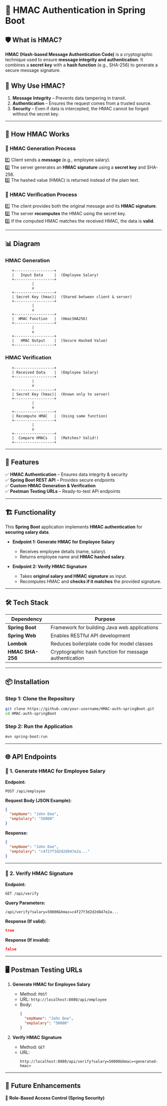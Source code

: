 

# 🔐 HMAC Authentication in Spring Boot  

## 🛡️ What is HMAC?  
**HMAC (Hash-based Message Authentication Code)** is a cryptographic technique used to ensure **message integrity and authentication**. It combines a **secret key** with a **hash function** (e.g., SHA-256) to generate a secure message signature.  

## 🎯 Why Use HMAC?  
1. **Message Integrity** – Prevents data tampering in transit.  
2. **Authentication** – Ensures the request comes from a trusted source.  
3. **Security** – Even if data is intercepted, the HMAC cannot be forged without the secret key.  

---

## 🔄 How HMAC Works  

### 📌 **HMAC Generation Process**
1️⃣ Client sends a **message** (e.g., employee salary).  
2️⃣ The server generates an **HMAC signature** using a **secret key** and SHA-256.  
3️⃣ The hashed value (HMAC) is returned instead of the plain text.  

### 📌 **HMAC Verification Process**
1️⃣ The client provides both the original message and its **HMAC signature**.  
2️⃣ The server **recomputes** the HMAC using the secret key.  
3️⃣ If the computed HMAC matches the received HMAC, the data is **valid**.  

---

## 📊 Diagram  

### **HMAC Generation**  
```
   +------------------+
   |   Input Data     |  (Employee Salary)
   +------------------+
            |
            v
   +------------------+
   | Secret Key (hmac)|  (Shared between client & server)
   +------------------+
            |
            v
   +------------------+
   |  HMAC Function   |  (HmacSHA256)
   +------------------+
            |
            v
   +------------------+
   |   HMAC Output    |  (Secure Hashed Value)
   +------------------+
```

### **HMAC Verification**  
```
   +------------------+
   | Received Data    |  (Employee Salary)
   +------------------+
            |
            v
   +------------------+
   | Secret Key (hmac)|  (Known only to server)
   +------------------+
            |
            v
   +------------------+
   | Recompute HMAC   |  (Using same function)
   +------------------+
            |
            v
   +------------------+
   |  Compare HMACs   |  (Matches? Valid!)
   +------------------+
```

---

## 🚀 Features  

✅ **HMAC Authentication** – Ensures data integrity & security  
✅ **Spring Boot REST API** – Provides secure endpoints  
✅ **Custom HMAC Generation & Verification**  
✅ **Postman Testing URLs** – Ready-to-test API endpoints  

---

## 🏗️ Functionality  

This **Spring Boot** application implements **HMAC authentication** for **securing salary data**.  

- **Endpoint 1: Generate HMAC for Employee Salary**  
  - Receives employee details (name, salary).  
  - Returns employee name and **HMAC hashed salary**.  

- **Endpoint 2: Verify HMAC Signature**  
  - Takes **original salary and HMAC signature** as input.  
  - Recomputes HMAC and **checks if it matches** the provided signature.  

---

## 🛠️ Tech Stack  

| Dependency    | Purpose |
|--------------|---------|
| **Spring Boot** | Framework for building Java web applications |
| **Spring Web** | Enables RESTful API development |
| **Lombok** | Reduces boilerplate code for model classes |
| **HMAC SHA-256** | Cryptographic hash function for message authentication |

---

## 📦 Installation  

### **Step 1: Clone the Repository**  
```bash
git clone https://github.com/your-username/HMAC-auth-springBoot.git
cd HMAC-auth-springBoot
```

### **Step 2: Run the Application**  
```bash
mvn spring-boot:run
```

---

## 🌐 API Endpoints  

### **📌 1. Generate HMAC for Employee Salary**  
**Endpoint:**  
```http
POST /api/employee
```

**Request Body (JSON Example):**  
```json
{
  "empName": "John Doe",
  "empSalary": "50000"
}
```

**Response:**  
```json
{
  "empName": "John Doe",
  "empSalary": "c4f27f3d2d2d847e2a..."
}
```

---

### **📌 2. Verify HMAC Signature**  
**Endpoint:**  
```http
GET /api/verify
```

**Query Parameters:**  
```http
/api/verify?salary=50000&hmac=c4f27f3d2d2d847e2a...
```

**Response (If valid):**  
```json
true
```

**Response (If invalid):**  
```json
false
```

---

## 🖥️ Postman Testing URLs  

1. **Generate HMAC for Employee Salary**  
   - Method: `POST`  
   - URL: `http://localhost:8080/api/employee`  
   - Body:  
     ```json
     {
       "empName": "John Doe",
       "empSalary": "50000"
     }
     ```

2. **Verify HMAC Signature**  
   - Method: `GET`  
   - URL:  
     ```
     http://localhost:8080/api/verify?salary=50000&hmac=<generated-hmac>
     ```

---

## 🚀 Future Enhancements   
🔹 **Role-Based Access Control (Spring Security)**  
